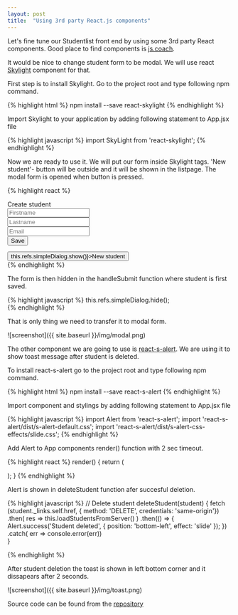```yaml
---
layout: post
title:  "Using 3rd party React.js components"
---
```

Let's fine tune our Studentlist front end by using some 3rd party React components. Good place to find components is [js.coach](https://js.coach).

It would be nice to change student form to be modal. We will use react [Skylight](http://marcio.github.io/react-skylight/) component for that.

First step is to install Skylight. Go to the project root and type following npm command.

{% highlight html %}
npm install --save react-skylight
{% endhighlight %}

Import Skylight to your application by adding following statement to App.jsx file

{% highlight javascript %}
import SkyLight from 'react-skylight';
{% endhighlight %}

Now we are ready to use it. We will put our form inside Skylight tags. 'New student'- button will be outside and it will be shown in the listpage. The modal form is opened when button is pressed. 

{% highlight react %}
  <div>
    <SkyLight hideOnOverlayClicked ref="simpleDialog">
        <div className="panel panel-default">
        <div className="panel-heading">Create student</div>
        <div className="panel-body">
        <form className="form">
        <div className="col-md-4">
          <input type="text" placeholder="Firstname" className="form-control"  
       name="firstname" onChange={this.handleChange}/>    
        </div>
        <div className="col-md-4">       
          <input type="text" placeholder="Lastname" className="form-control" 
       name="lastname" onChange={this.handleChange}/>
        </div>
        <div className="col-md-4">
          <input type="text" placeholder="Email" className="form-control" 
       name="email" onChange={this.handleChange}/>
        </div>
        <div className="col-md-2">
          <button className="btn btn-primary" 
          onClick={this.handleSubmit}>Save</button>   
        </div>       
      </form>
    </div>      
    </div>
  </SkyLight>
  <div className="col-md-2">
    <button className="btn btn-primary" 
    onClick={() => this.refs.simpleDialog.show()}>New student</button>
  </div>
</div>   
{% endhighlight %}

The form is then hidden in the handleSubmit function where student is first saved.

{% highlight javascript %}
this.refs.simpleDialog.hide();    
{% endhighlight %}

That is only thing we need to transfer it to modal form.

![screenshot]({{ site.baseurl }}/img/modal.png)

The other component we are going to use is [react-s-alert](https://github.com/juliancwirko/react-s-alert). We are using it to show toast message after student is deleted.

To install react-s-alert go to the project root and type following npm command.

{% highlight html %}
npm install --save react-s-alert
{% endhighlight %}

Import component and stylings by adding following statement to App.jsx file

{% highlight javascript %}
import Alert from 'react-s-alert';
import 'react-s-alert/dist/s-alert-default.css';
import 'react-s-alert/dist/s-alert-css-effects/slide.css';
{% endhighlight %}

Add Alert to App components render() function with 2 sec timeout.

{% highlight react %}
 render() {
    return (
       <div>
          <StudentTable deleteStudent={this.deleteStudent} 
            students={this.state.students}/> 
          <StudentForm createStudent={this.createStudent}/>
          <Alert stack={true} timeout={2000} />
       </div>
    );
  }
{% endhighlight %}

Alert is shown in deleteStudent function afer succesful deletion.

{% highlight javascript %}
  // Delete student
  deleteStudent(student) {
      fetch (student._links.self.href,
      { method: 'DELETE', 
        credentials: 'same-origin'})
      .then( 
          res => this.loadStudentsFromServer()
      )
      .then(() => { 
          Alert.success('Student deleted', {
            position: 'bottom-left',
            effect: 'slide'
          });
      })
      .catch( err => console.error(err))                
  }  

{% endhighlight %}

After student deletion the toast is shown in left bottom corner and it dissapears after 2 seconds.

![screenshot]({{ site.baseurl }}/img/toast.png)

Source code can be found from the [repository](https://github.com/juhahinkula/StudentListReact.git)